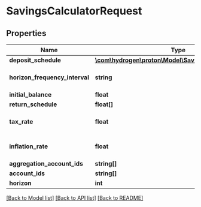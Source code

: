 # SavingsCalculatorRequest

## Properties
Name | Type | Description | Notes
------------ | ------------- | ------------- | -------------
**deposit_schedule** | [**\com\hydrogen\proton\Model\SavingsDepositSchedule[]**](SavingsDepositSchedule.md) |  | [optional] 
**horizon_frequency_interval** | **string** |  | [optional] [default to 'year']
**initial_balance** | **float** |  | [optional] 
**return_schedule** | **float[]** |  | 
**tax_rate** | **float** |  | [optional] [default to 0.0]
**inflation_rate** | **float** |  | [optional] [default to 0.0]
**aggregation_account_ids** | **string[]** |  | [optional] 
**account_ids** | **string[]** |  | [optional] 
**horizon** | **int** |  | 

[[Back to Model list]](../README.md#documentation-for-models) [[Back to API list]](../README.md#documentation-for-api-endpoints) [[Back to README]](../README.md)


